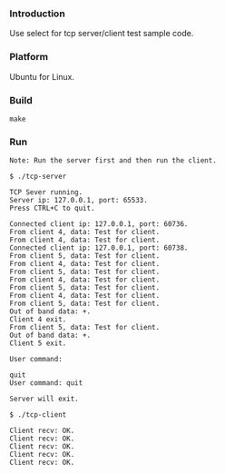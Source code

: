 ### Introduction

Use select for tcp server/client test sample code.


### Platform

Ubuntu for Linux.


### Build

```console
make
```


### Run

`Note: Run the server first and then run the client.`

```console
$ ./tcp-server

TCP Sever running.
Server ip: 127.0.0.1, port: 65533.
Press CTRL+C to quit.

Connected client ip: 127.0.0.1, port: 60736.
From client 4, data: Test for client.
From client 4, data: Test for client.
Connected client ip: 127.0.0.1, port: 60738.
From client 5, data: Test for client.
From client 4, data: Test for client.
From client 5, data: Test for client.
From client 4, data: Test for client.
From client 5, data: Test for client.
From client 4, data: Test for client.
From client 5, data: Test for client.
Out of band data: +.
Client 4 exit.
From client 5, data: Test for client.
Out of band data: +.
Client 5 exit.

User command:

quit
User command: quit

Server will exit.
```

```console
$ ./tcp-client

Client recv: OK.
Client recv: OK.
Client recv: OK.
Client recv: OK.
Client recv: OK.
```
